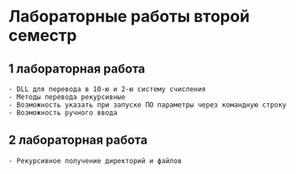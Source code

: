 # Лабораторные работы второй семестр

## 1 лабораторная работа
    - DLL для перевода в 10-ю и 2-ю систему счисления
    - Методы перевода рекурсивные
    - Возможность указать при запуске ПО параметры через командную строку
    - Возможность ручного ввода
## 2 лабораторная работа
    - Рекурсивное получение директорий и файлов